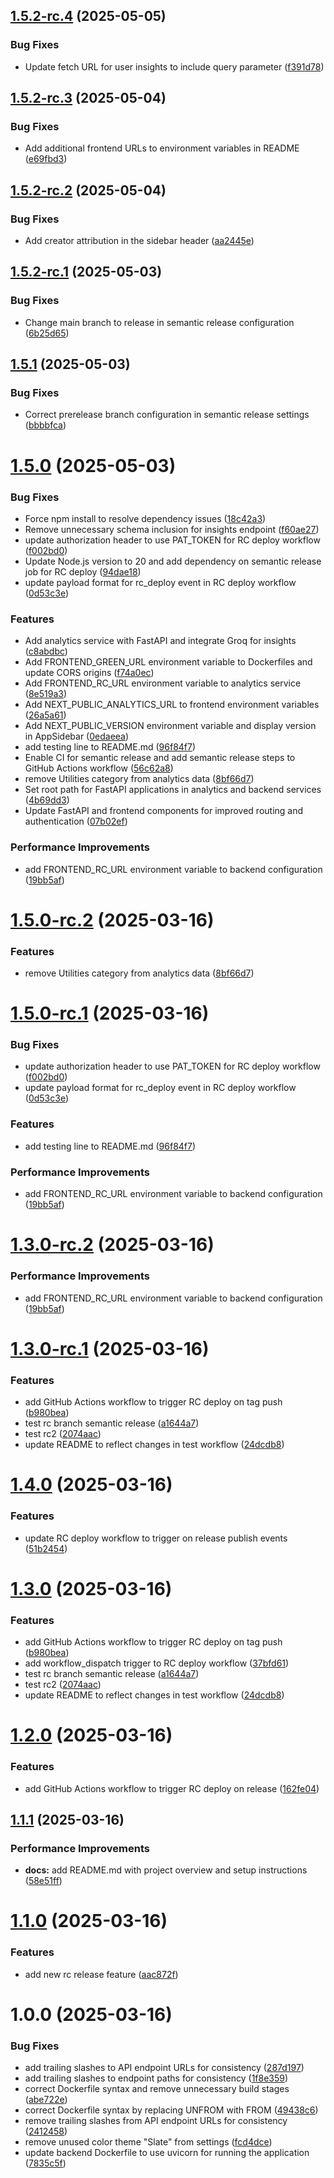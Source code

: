 ## [1.5.2-rc.4](https://github.com/Sahil1709/finance-manager/compare/v1.5.2-rc.3...v1.5.2-rc.4) (2025-05-05)


### Bug Fixes

* Update fetch URL for user insights to include query parameter ([f391d78](https://github.com/Sahil1709/finance-manager/commit/f391d780fb6ec7eb9ae61ebf253d392b59b6afcf))

## [1.5.2-rc.3](https://github.com/Sahil1709/finance-manager/compare/v1.5.2-rc.2...v1.5.2-rc.3) (2025-05-04)


### Bug Fixes

* Add additional frontend URLs to environment variables in README ([e69fbd3](https://github.com/Sahil1709/finance-manager/commit/e69fbd381e201e675a30c4673c3aae3282810999))

## [1.5.2-rc.2](https://github.com/Sahil1709/finance-manager/compare/v1.5.2-rc.1...v1.5.2-rc.2) (2025-05-04)


### Bug Fixes

* Add creator attribution in the sidebar header ([aa2445e](https://github.com/Sahil1709/finance-manager/commit/aa2445e78474e22e6848331d55671bdc39c483ab))

## [1.5.2-rc.1](https://github.com/Sahil1709/finance-manager/compare/v1.5.1...v1.5.2-rc.1) (2025-05-03)


### Bug Fixes

* Change main branch to release in semantic release configuration ([6b25d65](https://github.com/Sahil1709/finance-manager/commit/6b25d65f8d244988845a3ba1773d426ea39a618d))

## [1.5.1](https://github.com/Sahil1709/finance-manager/compare/v1.5.0...v1.5.1) (2025-05-03)


### Bug Fixes

* Correct prerelease branch configuration in semantic release settings ([bbbbfca](https://github.com/Sahil1709/finance-manager/commit/bbbbfcaf01071dbadc314b472df693668624bb99))

# [1.5.0](https://github.com/Sahil1709/finance-manager/compare/v1.4.0...v1.5.0) (2025-05-03)


### Bug Fixes

* Force npm install to resolve dependency issues ([18c42a3](https://github.com/Sahil1709/finance-manager/commit/18c42a3b8e5254d41f19b76124ce96d7d27f4cd6))
* Remove unnecessary schema inclusion for insights endpoint ([f60ae27](https://github.com/Sahil1709/finance-manager/commit/f60ae2791f451f7b4d0eb86ba4ad109d601c68d8))
* update authorization header to use PAT_TOKEN for RC deploy workflow ([f002bd0](https://github.com/Sahil1709/finance-manager/commit/f002bd058425a4e464f281e9d8cbac526302295b))
* Update Node.js version to 20 and add dependency on semantic release job for RC deploy ([94dae18](https://github.com/Sahil1709/finance-manager/commit/94dae18e3aab3606ad98eacc0adf2cb5891efb31))
* update payload format for rc_deploy event in RC deploy workflow ([0d53c3e](https://github.com/Sahil1709/finance-manager/commit/0d53c3e56ca634647e5d9a9d2a5fbf86b41138b6))


### Features

* Add analytics service with FastAPI and integrate Groq for insights ([c8abdbc](https://github.com/Sahil1709/finance-manager/commit/c8abdbcdcfae78436c836ffa21e68d347b644cba))
* Add FRONTEND_GREEN_URL environment variable to Dockerfiles and update CORS origins ([f74a0ec](https://github.com/Sahil1709/finance-manager/commit/f74a0ec1affeb19716157a21572f1521b5fe05ed))
* Add FRONTEND_RC_URL environment variable to analytics service ([8e519a3](https://github.com/Sahil1709/finance-manager/commit/8e519a32a17f01c44c2bdd8498fdf6ccc806009e))
* Add NEXT_PUBLIC_ANALYTICS_URL to frontend environment variables ([26a5a61](https://github.com/Sahil1709/finance-manager/commit/26a5a6161ebc0dbc2d0f949beb6a2e886f4ec788))
* Add NEXT_PUBLIC_VERSION environment variable and display version in AppSidebar ([0edaeea](https://github.com/Sahil1709/finance-manager/commit/0edaeeac4282cd317ea2ef8d324a15de1c3d5072))
* add testing line to README.md ([96f84f7](https://github.com/Sahil1709/finance-manager/commit/96f84f76743cdfeedc92cda1d035fbde9ec8529f))
* Enable CI for semantic release and add semantic release steps to GitHub Actions workflow ([56c62a8](https://github.com/Sahil1709/finance-manager/commit/56c62a8f41bd2627eb11edbff4a50c3aee68e2a5))
* remove Utilities category from analytics data ([8bf66d7](https://github.com/Sahil1709/finance-manager/commit/8bf66d7aefc1eb9a80fa1d0c75dea5f52e70ff1b))
* Set root path for FastAPI applications in analytics and backend services ([4b69dd3](https://github.com/Sahil1709/finance-manager/commit/4b69dd3ed4db2f798d070e9822262d909e20a734))
* Update FastAPI and frontend components for improved routing and authentication ([07b02ef](https://github.com/Sahil1709/finance-manager/commit/07b02ef950f0956ff5ba94f2aae33afcc714070d))


### Performance Improvements

* add FRONTEND_RC_URL environment variable to backend configuration ([19bb5af](https://github.com/Sahil1709/finance-manager/commit/19bb5af56efabfdc19991a53bd1451fdb537572c))

# [1.5.0-rc.2](https://github.com/Sahil1709/finance-manager/compare/v1.5.0-rc.1...v1.5.0-rc.2) (2025-03-16)


### Features

* remove Utilities category from analytics data ([8bf66d7](https://github.com/Sahil1709/finance-manager/commit/8bf66d7aefc1eb9a80fa1d0c75dea5f52e70ff1b))

# [1.5.0-rc.1](https://github.com/Sahil1709/finance-manager/compare/v1.4.0...v1.5.0-rc.1) (2025-03-16)


### Bug Fixes

* update authorization header to use PAT_TOKEN for RC deploy workflow ([f002bd0](https://github.com/Sahil1709/finance-manager/commit/f002bd058425a4e464f281e9d8cbac526302295b))
* update payload format for rc_deploy event in RC deploy workflow ([0d53c3e](https://github.com/Sahil1709/finance-manager/commit/0d53c3e56ca634647e5d9a9d2a5fbf86b41138b6))


### Features

* add testing line to README.md ([96f84f7](https://github.com/Sahil1709/finance-manager/commit/96f84f76743cdfeedc92cda1d035fbde9ec8529f))


### Performance Improvements

* add FRONTEND_RC_URL environment variable to backend configuration ([19bb5af](https://github.com/Sahil1709/finance-manager/commit/19bb5af56efabfdc19991a53bd1451fdb537572c))

# [1.3.0-rc.2](https://github.com/Sahil1709/finance-manager/compare/v1.3.0-rc.1...v1.3.0-rc.2) (2025-03-16)


### Performance Improvements

* add FRONTEND_RC_URL environment variable to backend configuration ([19bb5af](https://github.com/Sahil1709/finance-manager/commit/19bb5af56efabfdc19991a53bd1451fdb537572c))

# [1.3.0-rc.1](https://github.com/Sahil1709/finance-manager/compare/v1.2.0...v1.3.0-rc.1) (2025-03-16)


### Features

* add GitHub Actions workflow to trigger RC deploy on tag push ([b980bea](https://github.com/Sahil1709/finance-manager/commit/b980bea3244fbd50676a51bbdbe719d4e3e877c5))
* test rc branch semantic release ([a1644a7](https://github.com/Sahil1709/finance-manager/commit/a1644a7fdc3a4fc6accf61d76e4976937a8c75a4))
* test rc2 ([2074aac](https://github.com/Sahil1709/finance-manager/commit/2074aac44d8198a5af5375663f1ad305276f0b5d))
* update README to reflect changes in test workflow ([24dcdb8](https://github.com/Sahil1709/finance-manager/commit/24dcdb8c06202e4542e44e96c2e74671195ad71d))

# [1.4.0](https://github.com/Sahil1709/finance-manager/compare/v1.3.0...v1.4.0) (2025-03-16)


### Features

* update RC deploy workflow to trigger on release publish events ([51b2454](https://github.com/Sahil1709/finance-manager/commit/51b2454066dd87dda7e556997a95fa72a44e7b3e))

# [1.3.0](https://github.com/Sahil1709/finance-manager/compare/v1.2.0...v1.3.0) (2025-03-16)


### Features

* add GitHub Actions workflow to trigger RC deploy on tag push ([b980bea](https://github.com/Sahil1709/finance-manager/commit/b980bea3244fbd50676a51bbdbe719d4e3e877c5))
* add workflow_dispatch trigger to RC deploy workflow ([37bfd61](https://github.com/Sahil1709/finance-manager/commit/37bfd61d8c2da56aad7186c4e33b9771b2d1e453))
* test rc branch semantic release ([a1644a7](https://github.com/Sahil1709/finance-manager/commit/a1644a7fdc3a4fc6accf61d76e4976937a8c75a4))
* test rc2 ([2074aac](https://github.com/Sahil1709/finance-manager/commit/2074aac44d8198a5af5375663f1ad305276f0b5d))
* update README to reflect changes in test workflow ([24dcdb8](https://github.com/Sahil1709/finance-manager/commit/24dcdb8c06202e4542e44e96c2e74671195ad71d))

# [1.2.0](https://github.com/Sahil1709/finance-manager/compare/v1.1.1...v1.2.0) (2025-03-16)


### Features

* add GitHub Actions workflow to trigger RC deploy on release ([162fe04](https://github.com/Sahil1709/finance-manager/commit/162fe0473aaeb8cdcc9c0ff406e3b8de181b0d21))

## [1.1.1](https://github.com/Sahil1709/finance-manager/compare/v1.1.0...v1.1.1) (2025-03-16)


### Performance Improvements

* **docs:** add README.md with project overview and setup instructions ([58e51ff](https://github.com/Sahil1709/finance-manager/commit/58e51ff7386f3d3ce92f89d04f2e4487b2981565))

# [1.1.0](https://github.com/Sahil1709/finance-manager/compare/v1.0.0...v1.1.0) (2025-03-16)


### Features

* add new rc release feature ([aac872f](https://github.com/Sahil1709/finance-manager/commit/aac872fa1f05eaae46f232e9c1e5235a2fdb0290))

# 1.0.0 (2025-03-16)


### Bug Fixes

* add trailing slashes to API endpoint URLs for consistency ([287d197](https://github.com/Sahil1709/finance-manager/commit/287d19791c3cbb6bee084067d515549a6628fba8))
* add trailing slashes to endpoint paths for consistency ([1f8e359](https://github.com/Sahil1709/finance-manager/commit/1f8e3595527b6fdadb8eaf04f8b7bf8a73f298f2))
* correct Dockerfile syntax and remove unnecessary build stages ([abe722e](https://github.com/Sahil1709/finance-manager/commit/abe722e70714b6dda55af46ea9c585dd977ce14a))
* correct Dockerfile syntax by replacing UNFROM with FROM ([49438c6](https://github.com/Sahil1709/finance-manager/commit/49438c60c6a1c98481092f87b29c52968886336c))
* remove trailing slashes from API endpoint URLs for consistency ([2412458](https://github.com/Sahil1709/finance-manager/commit/2412458235e9ad0a117aa4cebec6bcdebcc1d273))
* remove unused color theme "Slate" from settings ([fcd4dce](https://github.com/Sahil1709/finance-manager/commit/fcd4dcecb4f0e000506b76830567b3588aa1f500))
* update backend Dockerfile to use uvicorn for running the application ([7835c5f](https://github.com/Sahil1709/finance-manager/commit/7835c5f8fdeae241dd9a4879e90348032263a4e8))
